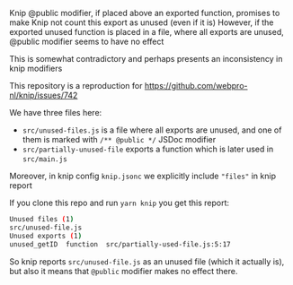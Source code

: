 Knip @public modifier, if placed above an exported function, promises to make Knip not count this export as unused (even if it is)
However, if the exported unused function is placed in a file, where all exports are unused, @public modifier seems to have no effect

This is somewhat contradictory and perhaps presents an inconsistency in knip modifiers

This repository is a reproduction for https://github.com/webpro-nl/knip/issues/742

We have three files here:
* `src/unused-files.js` is a file where all exports are unused, and one of them is marked with `/** @public */` JSDoc modifier
* `src/partially-unused-file` exports a function which is later used in `src/main.js`

Moreover, in knip config `knip.jsonc`  we explicitly include `"files"` in knip report

If you clone this repo and run `yarn knip` you get this report: 

```sh
Unused files (1)
src/unused-file.js
Unused exports (1)
unused_getID  function  src/partially-used-file.js:5:17
```

So knip reports `src/unused-file.js` as an unused file (which it actually is), but also it means that `@public` modifier makes no effect there.
